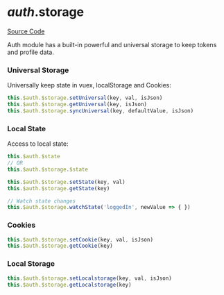# $auth.$storage

[Source Code](https://github.com/nuxt-community/auth-module/blob/dev/lib/core/storage.js)

Auth module has a built-in powerful and universal storage to keep tokens and profile data.

### Universal Storage

Universally keep state in vuex, localStorage and Cookies:

```js
this.$auth.$storage.setUniversal(key, val, isJson)
this.$auth.$storage.getUniversal(key, isJson)
this.$auth.$storage.syncUniversal(key, defaultValue, isJson)
```

### Local State

Access to local state:

```js
this.$auth.$state
// OR
this.$auth.$storage.$state
```

```js
this.$auth.$storage.setState(key, val)
this.$auth.$storage.getState(key)

// Watch state changes
this.$auth.$storage.watchState('loggedIn', newValue => { })
```

### Cookies

```js
this.$auth.$storage.setCookie(key, val, isJson)
this.$auth.$storage.getCookie(key)
```

### Local Storage

```js
this.$auth.$storage.setLocalstorage(key, val, isJson)
this.$auth.$storage.getLocalstorage(key)
```
